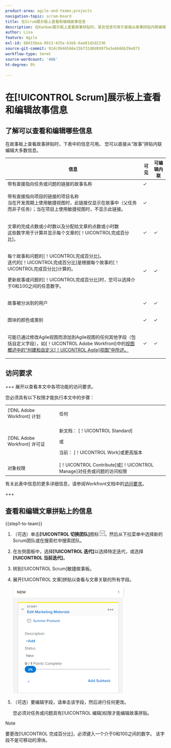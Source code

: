 ```yaml
---
product-area: agile-and-teams;projects
navigation-topic: scrum-board
title: 在Scrum展示板上查看和编辑故事信息
description: 在Kanban展示板上查看故事拼贴时，某些信息可用于直接从故事拼贴内联编辑。
author: Lisa
feature: Agile
exl-id: 88d156ea-0913-425e-b3eb-6ae81d2d2336
source-git-commit: 91dc9946566e15bf32d0d89975e3e6b66b39e873
workflow-type: tm+mt
source-wordcount: '466'
ht-degree: 0%

---
```


# 在[!UICONTROL Scrum]展示板上查看和编辑故事信息

## 了解可以查看和编辑哪些信息

在故事板上查看故事拼贴时，下表中的信息可用。 您可以直接从“故事”拼贴内联编辑大多数信息。

<table style="table-layout:auto"> 
 <col> 
 <col> 
 <col> 
 <thead> 
  <tr> 
   <th><strong>信息</strong> </th> 
   <th><strong>可见</strong> </th> 
   <th><strong>可编辑内联</strong> </th> 
  </tr> 
 </thead> 
 <tbody> 
  <tr> 
   <td>带有直接指向任务或问题的链接的故事名称</td> 
   <td>✓</td> 
   <td> </td> 
  </tr> 
  <tr> 
   <td> <p>带有直接指向项目的链接的项目名称<br>当在开发周期上使用敏捷视图时，此链接仅显示在故事中（父任务而非子任务）；当在项目上使用敏捷视图时，不显示此链接。</p> </td> 
   <td>✓ </td> 
   <td> </td> 
  </tr> 
  <tr> 
   <td> <p>文章的完成点数或小时数以及分配给文章的点数或小时数<br>这些数字用于计算并显示每个文章的[！UICONTROL完成百分比]。</p> </td> 
   <td>✓</td> 
   <td>✓</td> 
  </tr> 
  <tr> 
   <td> <p>每个故事和问题的[！UICONTROL完成百分比]。<br>迭代的[！UICONTROL完成百分比]是根据每个故事的[！UICONTROL完成百分比]计算的。</p> <p>更新故事或问题的[！UICONTROL完成百分比]时，您可以选择介于0和100之间的任意数字。</p> </td> 
   <td>✓</td> 
   <td>✓</td> 
  </tr> 
  <tr> 
   <td> <p>故事被分派到的用户</p> </td> 
   <td>✓</td> 
   <td>✓</td> 
  </tr> 
  <tr> 
   <td> <p>图块的颜色或类别</p> </td> 
   <td>✓</td> 
   <td>✓</td> 
  </tr> 
  <tr> 
   <td> <p>可能已通过修改Agile视图而添加到Agile视图的任何其他字段（包括自定义字段），如[！UICONTROL Adobe Workfront]</a>中的<a href="../../../reports-and-dashboards/reports/reporting-elements/views-overview.md" class="MCXref xref">视图概述中的“创建和自定义[！UICONTROL Agile]视图”中所述。</p> </td> 
   <td>✓</td> 
   <td>✓</td> 
  </tr> 
 </tbody> 
</table>

## 访问要求

+++ 展开以查看本文中各项功能的访问要求。

您必须具有以下权限才能执行本文中的步骤：

<table style="table-layout:auto"> 
 <tbody> 
  <tr> 
   <td role="rowheader">[!DNL Adobe Workfront] 计划</td> 
   <td> <p>任何</p> </td> 
  </tr> 
  <tr> 
   <td role="rowheader">[!DNL Adobe Workfront] 许可证</td> 
   <td> <p>新文档： [！UICONTROL Standard]</p> 
   或
   <p>当前： [！UICONTROL Work]或更高版本</p> </td> 
  </tr>
   <tr> 
   <td role="rowheader">对象权限</td> 
   <td>[！UICONTROL Contribute]或[！UICONTROL Manage]对任务或问题的访问权限</td> 
  </tr>
 </tbody> 
</table>

有关此表中信息的更多详细信息，请参阅Workfront文档中的[访问要求](/help/quicksilver/administration-and-setup/add-users/access-levels-and-object-permissions/access-level-requirements-in-documentation.md)。

+++

## 查看和编辑文章拼贴上的信息

{{step1-to-team}}

1. （可选）单击&#x200B;**[!UICONTROL 切换团队]**&#x200B;图标![切换团队图标](assets/switch-team-icon.png)，然后从下拉菜单中选择新的Scrum团队或在搜索栏中搜索团队。

1. 在左侧面板中，选择&#x200B;**[!UICONTROL 迭代]**&#x200B;以选择特定迭代，或选择&#x200B;**[!UICONTROL 当前迭代]**。

1. 转到[!UICONTROL Scrum]敏捷故事板。
1. 展开[!UICONTROL 文章]拼贴以查看与文章关联的所有字段。

   ![故事卡](assets/agile-storycard-scrum-2021-350x333.png)

1. （可选）要编辑字段，请单击该字段，然后进行任何更改。

   您必须对任务或问题具有[!UICONTROL 编辑]权限才能编辑故事拼贴。

>[!NOTE]
>
>要更改[!UICONTROL 完成百分比]，必须键入一个介于0和100之间的数字。 该字段不是可移动的滑块。
